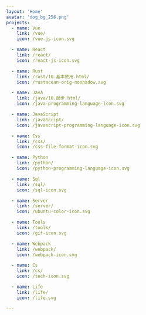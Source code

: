 ```yaml
---
layout: 'Home'
avatar: 'dog_bg_256.png'
projects:
  - name: Vue
    link: /vue/
    icon: /vue-js-icon.svg

  - name: React
    link: /react/
    icon: /react-js-icon.svg

  - name: Rust
    link: /rust/10.基本使用.html/
    icon: /rustacean-orig-noshadow.svg

  - name: Java
    link: /java/10.起步.html/
    icon: /java-programming-language-icon.svg

  - name: JavaScript
    link: /javaScript/
    icon: /javascript-programming-language-icon.svg

  - name: Css
    link: /css/
    icon: /css-file-format-icon.svg

  - name: Python
    link: /python/
    icon: /python-programming-language-icon.svg

  - name: Sql
    link: /sql/
    icon: /sql-icon.svg

  - name: Server
    link: /server/
    icon: /ubuntu-color-icon.svg

  - name: Tools
    link: /tools/
    icon: /git-icon.svg

  - name: Webpack
    link: /webpack/
    icon: /webpack-icon.svg

  - name: Cs
    link: /cs/
    icon: /tech-icon.svg

  - name: Life
    link: /life/
    icon: /life.svg

---
```


<!-- # Hello VuePress -->
